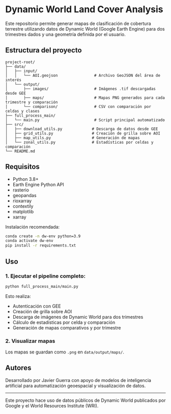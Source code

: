 # Dynamic World Land Cover Analysis

Este repositorio permite generar mapas de clasificación de cobertura terrestre utilizando datos de Dynamic World (Google Earth Engine) para dos trimestres dados y una geometría definida por el usuario.

## Estructura del proyecto

```
project-root/
├── data/
│   ├── input/
│   │   └── AOI.geojson                # Archivo GeoJSON del área de interés
│   └── output/
│       ├── images/                    # Imágenes .tif descargadas desde GEE
│       ├── maps/                      # Mapas PNG generados para cada trimestre y comparación
│       └── comparison/                # CSV con comparación por celdas y clases
├── full_process_main/
│   └── main.py                        # Script principal automatizado
├── src/
│   ├── download_utils.py             # Descarga de datos desde GEE
│   ├── grid_utils.py                 # Creación de grilla sobre AOI
│   ├── map_utils.py                  # Generación de mapas
│   └── zonal_utils.py                # Estadísticas por celdas y comparación
└── README.md
```

## Requisitos

- Python 3.8+
- Earth Engine Python API
- rasterio
- geopandas
- rioxarray
- contextily
- matplotlib
- xarray

Instalación recomendada:
```bash
conda create -n dw-env python=3.9
conda activate dw-env
pip install -r requirements.txt
```

## Uso

### 1. Ejecutar el pipeline completo:
```bash
python full_process_main/main.py
```
Esto realiza:
- Autenticación con GEE
- Creación de grilla sobre AOI
- Descarga de imágenes de Dynamic World para dos trimestres
- Cálculo de estadísticas por celda y comparación
- Generación de mapas comparativos y por trimestre

### 2. Visualizar mapas
Los mapas se guardan como `.png` en `data/output/maps/`.

## Autores
Desarrollado por Javier Guerra con apoyo de modelos de inteligencia artificial para automatización geoespacial y visualización de datos.

---

Este proyecto hace uso de datos públicos de Dynamic World publicados por Google y el World Resources Institute (WRI).
